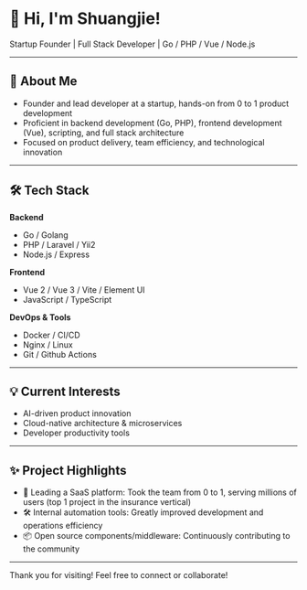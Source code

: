 # 👋 Hi, I'm Shuangjie!

Startup Founder | Full Stack Developer | Go / PHP / Vue / Node.js

---

## 🚀 About Me

- Founder and lead developer at a startup, hands-on from 0 to 1 product development
- Proficient in backend development (Go, PHP), frontend development (Vue), scripting, and full stack architecture
- Focused on product delivery, team efficiency, and technological innovation

---

## 🛠️ Tech Stack

**Backend**  
- Go / Golang
- PHP / Laravel / Yii2
- Node.js / Express

**Frontend**  
- Vue 2 / Vue 3 / Vite / Element UI
- JavaScript / TypeScript

**DevOps & Tools**  
- Docker / CI/CD
- Nginx / Linux
- Git / Github Actions

---

## 💡 Current Interests

- AI-driven product innovation
- Cloud-native architecture & microservices
- Developer productivity tools

---


## ✨ Project Highlights

- 🚀 Leading a SaaS platform: Took the team from 0 to 1, serving millions of users (top 1 project in the insurance vertical)
- 🛠️ Internal automation tools: Greatly improved development and operations efficiency
- 📦 Open source components/middleware: Continuously contributing to the community

---

Thank you for visiting! Feel free to connect or collaborate!
